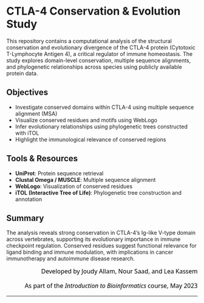 # CTLA-4 Conservation & Evolution Study

This repository contains a computational analysis of the structural conservation and evolutionary divergence of the CTLA-4 protein (Cytotoxic T-Lymphocyte Antigen 4), a critical regulator of immune homeostasis. The study explores domain-level conservation, multiple sequence alignments, and phylogenetic relationships across species using publicly available protein data.

## Objectives
- Investigate conserved domains within CTLA-4 using multiple sequence alignment (MSA)
- Visualize conserved residues and motifs using WebLogo
- Infer evolutionary relationships using phylogenetic trees constructed with iTOL
- Highlight the immunological relevance of conserved regions

## Tools & Resources
- **UniProt**: Protein sequence retrieval  
- **Clustal Omega / MUSCLE**: Multiple sequence alignment  
- **WebLogo**: Visualization of conserved residues  
- **iTOL (Interactive Tree of Life)**: Phylogenetic tree construction and annotation  

## Summary
The analysis reveals strong conservation in CTLA-4’s Ig-like V-type domain across vertebrates, supporting its evolutionary importance in immune checkpoint regulation. Conserved residues suggest functional relevance for ligand binding and immune modulation, with implications in cancer immunotherapy and autoimmune disease research.


<div align="right" style="font-size:16px; color:black; font-family:Segoe UI, sans-serif;">
Developed by Joudy Allam, Nour Saad, and Lea Kassem
    
As part of the *Introduction to Bioinformatics* course, May 2023
</div>

---
